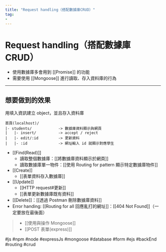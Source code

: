 ```yaml
---
title: "Request handling（搭配數據庫CRUD）"
tag: 
- 
---
```

# Request handling（搭配數據庫 CRUD）
- 使用數據庫多會用到 [[Promise]] 的功能
- 需要使用 [[Mongoose]] 進行讀取、存入資料庫的行為

---
## 想要做到的效果
用填入資訊建立 object，並且存入資料庫

```
首頁(localhost)/
|- students/			-> 數據庫資料顯示與網頁	
|	|- insert/			-> accept / reject
|	|- edit/:id			-> 更新資料
|	|- :id			 	-> 網址輸入 id 就顯示對應學生 
```

- [[Find(Read)]]
	- 讀取整個數據庫：[[將數據庫資料顯示於網頁]]
	- 讀取數據庫單一物件：[[使用 Routing for pattern 顯示特定數據庫物件]]
- [[Create]]
	- [[表單資料存入數據庫]]
- [[Update]]
	- [[HTTP request#更新]]
	- [[表單更新數據庫既有資料]]
- [[Delete]]：[[透過 Postman 刪除數據庫資料]]
-  Error handing: [[Routing for all 回應亂打的網址]]：[[404 Not Found]]（一定要放在最後面）


> - [[使用與操作 Mongoose]]
> - [[POST 表單(express)]]

#js #npm #node #expressJs #mongoose #database #form #ejs #backEnd #routing #crud 